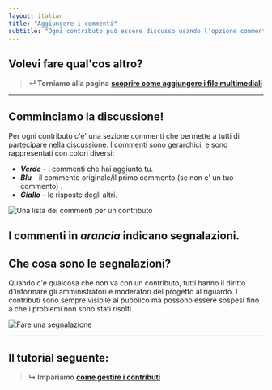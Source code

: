 ```yaml
---
layout: italian
title: "Aggiungere i commenti"
subtitle: "Ogni contributo può essere discusso usando l'opzione commenti.."
---
```


## Volevi fare qual'cos altro?

> **&#8629; Torniamo alla pagina** [**scoprire come aggiungere i file multimediali**](upload-media-files.html)

---

## Comminciamo la discussione!

Per ogni contributo c'e' una sezione commenti che permette a tutti di partecipare nella discussione. I commenti sono gerarchici, e sono rappresentati con colori diversi:

* ***Verde*** - i commenti che hai aggiunto tu.
* ***Blu*** - il commento originale/il primo commento (se non e' un tuo commento) .
* ***Giallo*** - le risposte degli altri.

![Una lista dei commenti per un contributo](/images/en/it/list-of-comments.png)

I commenti in ***arancia*** indicano segnalazioni.
---

## Che cosa sono le segnalazioni?


Quando c'e qualcosa che non va con un contributo, tutti hanno il diritto d'informare gli amministratori e moderatori del progetto al riguardo. I contributi sono sempre visibile al pubblico ma possono essere sospesi fino a che i problemi non sono stati risolti.

![Fare una segnalazione](/images/en/it/reporting-contribution.png)

---

## Il tutorial seguente:

> **&#8627; Impariamo** [**come gestire i contributi**](manage-contributions.html)
